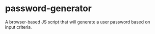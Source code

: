 # password-generator
A browser-based JS script that will generate a user password based on input criteria.
